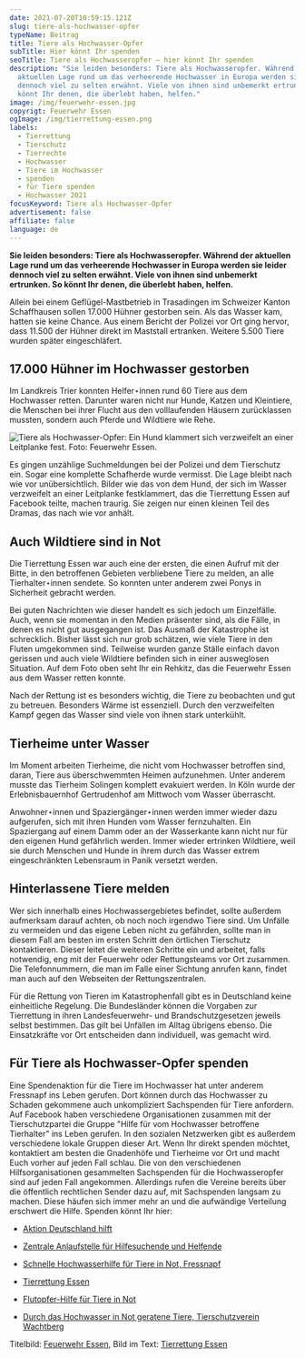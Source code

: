 ```yaml
---
date: 2021-07-20T10:59:15.121Z
slug: tiere-als-hochwasser-opfer
typeName: Beitrag
title: Tiere als Hochwasser-Opfer
subTitle: Hier könnt Ihr spenden
seoTitle: Tiere als Hochwasseropfer – hier könnt Ihr spenden
description: "Sie leiden besonders: Tiere als Hochwasseropfer. Während der
  aktuellen Lage rund um das verheerende Hochwasser in Europa werden sie leider
  dennoch viel zu selten erwähnt. Viele von ihnen sind unbemerkt ertrunken. So
  könnt Ihr denen, die überlebt haben, helfen."
image: /img/feuerwehr-essen.jpg
copyrigt: Feuerwehr Essen
ogImage: /img/tierrettung-essen.png
labels:
  - Tierrettung
  - Tierschutz
  - Tierrechte
  - Hochwasser
  - Tiere im Hochwasser
  - spenden
  - für Tiere spenden
  - Hochwasser 2021
focusKeyword: Tiere als Hochwasser-Opfer
advertisement: false
affiliate: false
language: de
---
```

**Sie leiden besonders: Tiere als Hochwasseropfer. Während der aktuellen Lage rund um das verheerende Hochwasser in Europa werden sie leider dennoch viel zu selten erwähnt. Viele von ihnen sind unbemerkt ertrunken. So könnt Ihr denen, die überlebt haben, helfen.**

Allein bei einem Geflügel-Mastbetrieb in Trasadingen im Schweizer Kanton Schaffhausen sollen 17.000 Hühner gestorben sein. Als das Wasser kam, hatten sie keine Chance. Aus einem Bericht der Polizei vor Ort ging hervor, dass 11.500 der Hühner direkt im Maststall ertranken. Weitere 5.500 Tiere wurden später eingeschläfert. 

## 17.000 Hühner im Hochwasser gestorben

Im Landkreis Trier konnten Helfer⋆innen rund 60 Tiere aus dem Hochwasser retten. Darunter waren nicht nur Hunde, Katzen und Kleintiere, die Menschen bei ihrer Flucht aus den volllaufenden Häusern zurücklassen mussten, sondern auch Pferde und Wildtiere wie Rehe. 

![Tiere als Hochwasser-Opfer: Ein Hund klammert sich verzweifelt an einer Leitplanke fest. Foto: Feuerwehr Essen.](/img/tierrettung-essen.jpg "Tiere als Hochwasser-Opfer: Ein Hund klammert sich verzweifelt an einer Leitplanke fest. Foto: Feuerwehr Essen.")

Es gingen unzählige Suchmeldungen bei der Polizei und dem Tierschutz ein. Sogar eine komplette Schafherde wurde vermisst. Die Lage bleibt nach wie vor unübersichtlich. Bilder wie das von dem Hund, der sich im Wasser verzweifelt an einer Leitplanke festklammert, das die Tierrettung Essen auf Facebook teilte, machen traurig. Sie zeigen nur einen kleinen Teil des Dramas, das nach wie vor anhält.

## Auch Wildtiere sind in Not

Die Tierrettung Essen war auch eine der ersten, die einen Aufruf mit der Bitte, in den betroffenen Gebieten verbliebene Tiere zu melden, an alle Tierhalter⋆innen sendete. So konnten unter anderem zwei Ponys in Sicherheit gebracht werden.

Bei guten Nachrichten wie dieser handelt es sich jedoch um Einzelfälle. Auch, wenn sie momentan in den Medien präsenter sind, als die Fälle, in denen es nicht gut ausgegangen ist. Das Ausmaß der Katastrophe ist schrecklich. Bisher lässt sich nur grob schätzen, wie viele Tiere in den Fluten umgekommen sind. Teilweise wurden ganze Ställe einfach davon gerissen und auch viele Wildtiere befinden sich in einer ausweglosen Situation. Auf dem Foto oben seht Ihr ein Rehkitz, das die Feuerwehr Essen aus dem Wasser retten konnte. 

Nach der Rettung ist es besonders wichtig, die Tiere zu beobachten und gut zu betreuen. Besonders Wärme ist essenziell. Durch den verzweifelten Kampf gegen das Wasser sind viele von ihnen stark unterkühlt.

## Tierheime unter Wasser

Im Moment arbeiten Tierheime, die nicht vom Hochwasser betroffen sind, daran, Tiere aus überschwemmten Heimen aufzunehmen. Unter anderem musste das Tierheim Solingen komplett evakuiert werden. In Köln wurde der Erlebnisbauernhof Gertrudenhof am Mittwoch vom Wasser überrascht.

Anwohner⋆innen und Spaziergänger⋆innen werden immer wieder dazu aufgerufen, sich mit ihren Hunden vom Wasser fernzuhalten. Ein Spaziergang auf einem Damm oder an der Wasserkante kann nicht nur für den eigenen Hund gefährlich werden. Immer wieder ertrinken Wildtiere, weil sie durch Menschen und Hunde in ihrem durch das Wasser extrem eingeschränkten Lebensraum in Panik versetzt werden.

## Hinterlassene Tiere melden

Wer sich innerhalb eines Hochwassergebietes befindet, sollte außerdem aufmerksam darauf achten, ob noch noch irgendwo Tiere sind. Um Unfälle zu vermeiden und das eigene Leben nicht zu gefährden, sollte man in diesem Fall am besten im ersten Schritt den örtlichen Tierschutz kontaktieren. Dieser leitet die weiteren Schritte ein und arbeitet, falls notwendig, eng mit der Feuerwehr oder Rettungsteams vor Ort zusammen. Die Telefonnummern, die man im Falle einer Sichtung anrufen kann, findet man auch auf den Webseiten der Rettungszentralen.

Für die Rettung von Tieren im Katastrophenfall gibt es in Deutschland keine einheitliche Regelung. Die Bundesländer können die Vorgaben zur Tierrettung in ihren Landesfeuerwehr- und Brandschutzgesetzen jeweils selbst bestimmen. Das gilt bei Unfällen im Alltag übrigens ebenso. Die Einsatzkräfte vor Ort entscheiden dann individuell, was gemacht wird.

## Für Tiere als Hochwasser-Opfer spenden

Eine Spendenaktion für die Tiere im Hochwasser hat unter anderem Fressnapf ins Leben gerufen. Dort können durch das Hochwasser zu Schaden gekommene auch unkompliziert Sachspenden für Tiere anfordern. Auf Facebook haben verschiedene Organisationen zusammen mit der Tierschutzpartei die Gruppe "Hilfe für vom Hochwasser betroffene Tierhalter" ins Leben gerufen. In den sozialen Netzwerken gibt es außerdem verschiedene lokale Gruppen dieser Art. Wenn Ihr direkt spenden möchtet, kontaktiert am besten die Gnadenhöfe und Tierheime vor Ort und macht Euch vorher auf jeden Fall schlau. Die von den verschiedenen Hilfsorganisationen gesammelten Sachspenden für die Hochwasseropfer sind auf jeden Fall angekommen. Allerdings rufen die Vereine bereits über die öffentlich rechtlichen Sender dazu auf, mit Sachspenden langsam zu machen. Diese häufen sich immer mehr an und die aufwändige Verteilung erschwert die Hilfe.  Spenden könnt Ihr hier:

- [Aktion Deutschland hilft](https://www.aktion-deutschland-hilft.de/de/lp-hochwasser-deutschland/)

- [Zentrale Anlaufstelle für Hilfesuchende und Helfende](https://hochwasserhilfe-navi.de/)

- [Schnelle Hochwasserhilfe für Tiere in Not, Fressnapf](https://www.betterplace.org/de/fundraising-events/38319-schnelle-hochwasserhilfe-fuer-tierheime-in-not)

- [Tierrettung Essen](http://www.tierrettung-essen.de/4773.html)

- [Flutopfer-Hilfe für Tiere in Not](https://www.betterplace.org/de/projects/97695-flutopfer-hilfe-fuer-tiere-in-not)

- [Durch das Hochwasser in Not geratene Tiere, Tierschutzverein Wachtberg](https://www.betterplace.org/de/projects/85702-spendenaufruf-hochwasser-in-not-geratene-tiere-tierschutzverein-wachtberg)

Titelbild: [Feuerwehr Essen](https://www.feuerwehr-essen.com/), Bild im Text: [Tierrettung Essen](http://www.tierrettung-essen.de/4773.html)